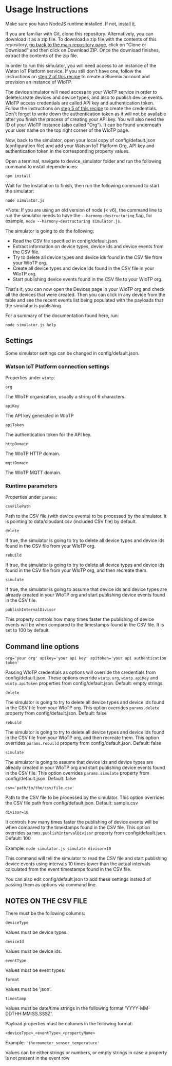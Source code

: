 # Usage Instructions

Make sure you have NodeJS runtime installed. If not, [install it](https://nodejs.org).
 
If you are familiar with Git, clone this repository. Alternatively, you can download it as a zip file. To download a zip file with the contents of this repository, [go back to the main repository page](../../), click on "Clone or Download" and then click on Download ZIP. Once the download finishes, extract the contents of the zip file.

In order to run this simulator, you will need access to an instance of the Waton IoT Platform service. If you still don't have one, follow the instructions on [step 2 of this recipe](https://developer.ibm.com/recipes/tutorials/how-to-register-devices-in-ibm-iot-foundation/#r_step2) to create a Bluemix account and provision an instance of WIoTP.

The device simulator will need access to your WIoTP service in order to delete/create devices and device types, and also to publish device events. WIoTP access credentials are called API key and authentication token. Follow the instructions on [step 5 of this recipe](https://developer.ibm.com/recipes/tutorials/how-to-register-devices-in-ibm-iot-foundation/#r_step5) to create the credentials. Don't forget to write down the authentication token as it will not be available after you finish the process of creating your API key.
You will also need the ID of your WIoTP instance (also called "Org"). It can be found underneath your user name on the top right corner of the WIoTP page.

Now, back to the simulator, open your local copy of config/default.json (configuration file) and add your Watson IoT Platform Org, API key and authentication token in the corresponding property values.

Open a terminal, navigate to device_simulator folder and run the following command to install dependencies:

`npm install`

Wait for the installation to finish, then run the following command to start the simulator:

`node simulator.js`

 *Note: If you are using an old version of node (< v6), the command line to run the simulator needs to have the `--harmony-destructuring` flag, for example, `node --harmony-destructuring simulator.js`.

The simulator is going to do the following:
- Read the CSV file specified in config/default.json.
- Extract information on device types, device ids and device events from the CSV file.
- Try to delete all device types and device ids found in the CSV file from your WIoTP org.
- Create all device types and device ids found in the CSV file in your WIoTP org.
- Start publishing device events found in the CSV file to your WIoTP org.

That's it, you can now open the Devices page in your WIoTP org and check all the devices that were created. Then you can click in any device from the table and see the recent events list being populated with the payloads that the simulator is publishing.

For a summary of the documentation found here, run:

`node simulator.js help`


## Settings

Some simulator settings can be changed in config/default.json.

### Watson IoT Platform connection settings

Properties under `wiotp`:

`org`

The WIoTP organization, usually a string of 6 characters.

`apiKey`

The API key generated in WIoTP

`apiToken`

The authentication token for the API key.

`httpDomain`

The WIoTP HTTP domain.

`mqttDomain`

The WIoTP MQTT domain.

### Runtime parameters

Properties under `params`:

`csvFilePath`

Path to the CSV file (with device events) to be processed by the simulator. It is pointing to data/cloudant.csv (included CSV file) by default.

`delete`

If true, the simulator is going to try to delete all device types and device ids found in the CSV file from your WIoTP org.

`rebuild`

If true, the simulator is going to try to delete all device types and device ids found in the CSV file from your WIoTP org, and then recreate them.

`simulate`

If true, the simulator is going to assume that device ids and device types are already created in your WIoTP org and start publishing device events found in the CSV file.

`publishIntervalDivisor`

This property controls how many times faster the publishing of device events will be when compared to the timestamps found in the CSV file. It is set to 100 by default.


## Command line options

`org='your org' apikey='your api key' apitoken='your api authentication token'`

Passing WIoTP credentials as options will override the credentials from config/default.json. These options override `wiotp.org`, `wiotp.apiKey` and `wiotp.apiToken` properties from config/default.json.
Default: empty strings

`delete`

The simulator is going to try to delete all device types and device ids found in the CSV file from your WIoTP org. This option overrides `params.delete` property from config/default.json.
Default: false

`rebuild`

The simulator is going to try to delete all device types and device ids found in the CSV file from your WIoTP org, and then recreate them. This option overrides `params.rebuild` property from config/default.json.
Default: false

`simulate`

The simulator is going to assume that device ids and device types are already created in your WIoTP org and start publishing device events found in the CSV file. This option overrides `params.simulate` property from config/default.json.
Default: false

`csv='path/to/the/csv/file.csv'`

Path to the CSV file to be processed by the simulator. This option overrides the CSV file path from config/default.json.
Default: sample.csv

`divisor=10`

It controls how many times faster the publishing of device events will be when compared to the timestamps found in the CSV file. This option overrides `params.publishIntervalDivisor` property from config/default.json.
Default: 100

Example: `node simulator.js simulate divisor=10`

This command will tell the simulator to read the CSV file and start publishing device events using intervals 10 times lower than the actual intervals calculated from the event timestamps found in the CSV file.

You can also edit config/default.json to add these settings instead of passing them as options via command line.


## NOTES ON THE CSV FILE

There must be the following columns:

`deviceType`

Values must be device types.

`deviceId`

Values must be device ids.

`eventType`

Values must be event types.

`format`

Values must be 'json'.

`timestamp`

Values must be date/time strings in the following format 'YYYY-MM-DDTHH:MM:SS.SSSZ'.

Payload properties must be columns in the following format:

`<deviceType>_<eventType>_<propertyName>`

Example: `'thermometer_sensor_temperature'`

Values can be either strings or numbers, or empty strings in case a property is not present in the event row

